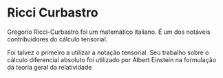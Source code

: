 # Ricci Curbastro
Gregorio Ricci-Curbastro foi um matemático italiano. É um dos notáveis contribuidores do cálculo tensorial.

Foi talvez o primeiro a utilizar a notação tensorial. Seu trabalho sobre o cálculo diferencial absoluto foi utilizado por Albert Einstein na formulação da teoria geral da relatividade